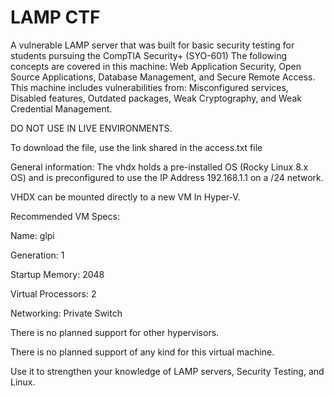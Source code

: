 # LAMP CTF
A vulnerable LAMP server that was built for basic security testing for students pursuing the CompTIA Security+ (SYO-601)
The following concepts are covered in this machine: Web Application Security, Open Source Applications, Database Management, and Secure Remote Access. This machine includes vulnerabilities from: Misconfigured services, Disabled features, Outdated packages, Weak Cryptography, and Weak Credential Management.

DO NOT USE IN LIVE ENVIRONMENTS.

To download the file, use the link shared in the access.txt file

General information: The vhdx holds a pre-installed OS (Rocky Linux 8.x OS) and is preconfigured to use the IP Address 192.168.1.1 on a /24 network.

VHDX can be mounted directly to a new VM In Hyper-V.



Recommended VM Specs:

Name: glpi

Generation: 1

Startup Memory: 2048

Virtual Processors: 2

Networking: Private Switch




There is no planned support for other hypervisors.

There is no planned support of any kind for this virtual machine.

Use it to strengthen your knowledge of LAMP servers, Security Testing, and Linux.
